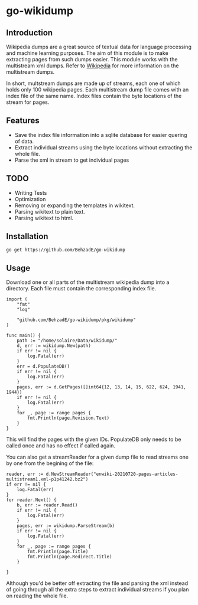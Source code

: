 # go-wikidump
## Introduction
Wikipedia dumps are a great source of textual data for language processing and machine learning purposes. The aim of this module is to make extracting pages from such dumps easier. This module works with the multistream xml dumps. Refer to [Wikipedia](https://en.wikipedia.org/wiki/Wikipedia:Database_download#Should_I_get_multistream?) for more information on the multistream dumps.

In short, multstream dumps are made up of streams, each one of which holds only 100 wikipedia pages. Each multistream dump file comes with an index file of the same name. Index files contain the byte locations of the stream for pages. 
## Features
- Save the index file information into a sqlite database for easier quering of data.
- Extract individual streams using the byte locations without extracting the whole file.
- Parse the xml in stream to get individual pages
## TODO 
- Writing Tests
- Optimization
- Removing or expanding the templates in wikitext.
- Parsing wikitext to plain text.
- Parsing wikitext to html.
## Installation 
    go get https://github.com/BehzadE/go-wikidump

## Usage
Download one or all parts of the multistream wikipedia dump into a directory. Each file must contain the corresponding index file.

    import (
        "fmt"
        "log"

        "github.com/BehzadE/go-wikidump/pkg/wikidump"
    )

    func main() {
        path := "/home/solaire/Data/wikidump/"
        d, err := wikidump.New(path)
        if err != nil {
            log.Fatal(err)
        }
        err = d.PopulateDB()
        if err != nil {
            log.Fatal(err)
        }
        pages, err := d.GetPages([]int64{12, 13, 14, 15, 622, 624, 1941, 1944})
        if err != nil {
            log.Fatal(err)
        }
        for _, page := range pages {
            fmt.Println(page.Revision.Text)
        }
    }

This will find the pages with the given IDs. PopulateDB only needs to be called once and has no effect if called again.

You can also get a streamReader for a given dump file to read streams one by one from the begining of the file:

	reader, err := d.NewStreamReader("enwiki-20210720-pages-articles-multistream1.xml-p1p41242.bz2")
	if err != nil {
		log.Fatal(err)
	}
	for reader.Next() {
		b, err := reader.Read()
		if err != nil {
			log.Fatal(err)
		}
		pages, err := wikidump.ParseStream(b)
		if err != nil {
			log.Fatal(err)
		}
		for _, page := range pages {
			fmt.Println(page.Title)
			fmt.Println(page.Redirect.Title)
		}
	
	}

Although you'd be better off extracting the file and parsing the xml instead of going through all the extra steps to extract individual streams if you plan on reading the whole file.
